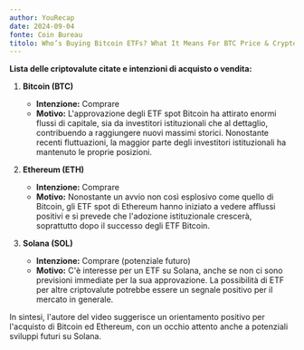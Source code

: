 ```yaml
---
author: YouRecap
date: 2024-09-04
fonte: Coin Bureau
titolo: Who’s Buying Bitcoin ETFs? What It Means For BTC Price & Crypto!
---
```


**Lista delle criptovalute citate e intenzioni di acquisto o vendita:**

1. **Bitcoin (BTC)** 
   - **Intenzione:** Comprare
   - **Motivo:** L'approvazione degli ETF spot Bitcoin ha attirato enormi flussi di capitale, sia da investitori istituzionali che al dettaglio, contribuendo a raggiungere nuovi massimi storici. Nonostante recenti fluttuazioni, la maggior parte degli investitori istituzionali ha mantenuto le proprie posizioni.

2. **Ethereum (ETH)**
   - **Intenzione:** Comprare
   - **Motivo:** Nonostante un avvio non così esplosivo come quello di Bitcoin, gli ETF spot di Ethereum hanno iniziato a vedere afflussi positivi e si prevede che l'adozione istituzionale crescerà, soprattutto dopo il successo degli ETF Bitcoin.

3. **Solana (SOL)**
   - **Intenzione:** Comprare (potenziale futuro)
   - **Motivo:** C'è interesse per un ETF su Solana, anche se non ci sono previsioni immediate per la sua approvazione. La possibilità di ETF per altre criptovalute potrebbe essere un segnale positivo per il mercato in generale.

In sintesi, l'autore del video suggerisce un orientamento positivo per l'acquisto di Bitcoin ed Ethereum, con un occhio attento anche a potenziali sviluppi futuri su Solana.
